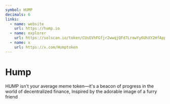 ```yaml
---
symbol: HUMP
decimals: 6
links:
  - name: website
    url: https://hump.io
  - name: explorer
    url: https://solscan.io/token/CUsEVhFGfjr2wwqjQFd7LrowYy6UhXY2HfAppUzTsihN
  - name: x
    url: https://x.com/Humptoken
---
```


# Hump

HUMP isn't your average meme token—it's a beacon of progress in the world of decentralized finance, Inspired by the adorable image of a furry friend

